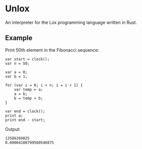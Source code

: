 # Unlox
An interpreter for the Lox programming language written in Rust.

## Example
Print 50th element in the Fibonacci sequence:
```
var start = clock();
var n = 50;

var a = 0;
var b = 1;

for (var i = 0; i < n; i = i + 1) {
    var temp = a;
    a = b;
    b = temp + b;
}

var end = clock();
print a;
print end - start;
```
Output:
```
12586269025
0.00004100799560546875
```
